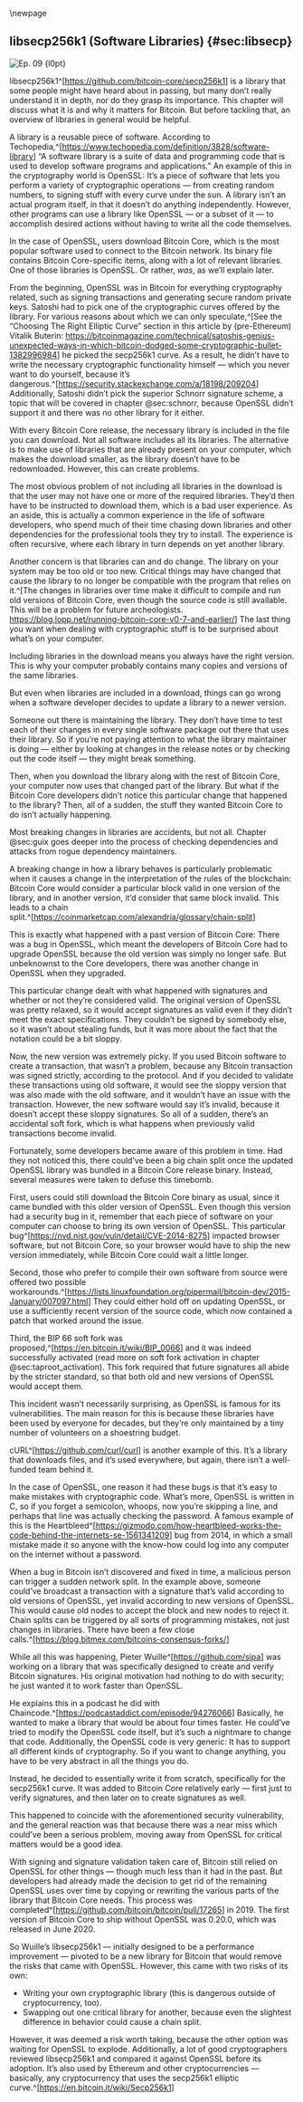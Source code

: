 \newpage
## libsecp256k1 (Software Libraries) {#sec:libsecp}


![Ep. 09 {l0pt}](qr/ep/09.png)

libsecp256k1^[<https://github.com/bitcoin-core/secp256k1>] is a library that some people might have heard about in passing, but many don’t really understand it in depth, nor do they grasp its importance. This chapter will discuss what it is and why it matters for Bitcoin. But before tackling that, an overview of libraries in general would be helpful.

A library is a reusable piece of software. According to Techopedia,^[<https://www.techopedia.com/definition/3828/software-library>] “A software library is a suite of data and programming code that is used to develop software programs and applications.” An example of this in the cryptography world is OpenSSL: It’s a piece of software that lets you perform a variety of cryptographic operations — from creating random numbers, to signing stuff with every curve under the sun. A library isn’t an actual program itself, in that it doesn’t do anything independently. However, other programs can use a library like OpenSSL — or a subset of it — to accomplish desired actions without having to write all the code themselves.

In the case of OpenSSL, users download Bitcoin Core, which is the most popular software used to connect to the Bitcoin network. Its binary file contains Bitcoin Core-specific items, along with a lot of relevant libraries. One of those libraries is OpenSSL. Or rather, _was_, as we’ll explain later.

From the beginning, OpenSSL was in Bitcoin for everything cryptography related, such as signing transactions and generating secure random private keys. Satoshi had to pick one of the cryptographic curves offered by the library. For various reasons about which we can only speculate,^[See the “Choosing The Right Elliptic Curve” section in this article by (pre-Ethereum) Vitalik Buterin: <https://bitcoinmagazine.com/technical/satoshis-genius-unexpected-ways-in-which-bitcoin-dodged-some-cryptographic-bullet-1382996984>] he picked the secp256k1 curve. As a result, he didn’t have to write the necessary cryptographic functionality himself — which you never want to do yourself, because it’s dangerous.^[<https://security.stackexchange.com/a/18198/209204>] Additionally, Satoshi didn’t pick the superior Schnorr signature scheme, a topic that will be covered in chapter @sec:schnorr, because OpenSSL didn’t support it and there was no other library for it either.

With every Bitcoin Core release, the necessary library is included in the file you can download. Not all software includes all its libraries. The alternative is to make use of libraries that are already present on your computer, which makes the download smaller, as the library doesn’t have to be redownloaded. However, this can create problems.

The most obvious problem of not including all libraries in the download is that the user may not have one or more of the required libraries. They’d then have to be instructed to download them, which is a bad user experience. As an aside, this is actually a common experience in the life of software developers, who spend much of their time chasing down libraries and other dependencies for the professional tools they try to install. The experience is often recursive, where each library in turn depends on yet another library.

Another concern is that libraries can and do change. The library on your system may be too old or too new. Critical things may have changed that cause the library to no longer be compatible with the program that relies on it.^[The changes in libraries over time make it difficult to compile and run old versions of Bitcoin Core, even though the source code is still available. This will be a problem for future archeologists. <https://blog.lopp.net/running-bitcoin-core-v0-7-and-earlier/>] The last thing you want when dealing with cryptographic stuff is to be surprised about what’s on your computer.

Including libraries in the download means you always have the right version. This is why your computer probably contains many copies and versions of the same libraries.

But even when libraries are included in a download, things can go wrong when a software developer decides to update a library to a newer version.

Someone out there is maintaining the library. They don’t have time to test each of their changes in every single software package out there that uses their library. So if you’re not paying attention to what the library maintainer is doing — either by looking at changes in the release notes or by checking out the code itself — they might break something.

Then, when you download the library along with the rest of Bitcoin Core, your computer now uses that changed part of the library. But what if the Bitcoin Core developers didn’t notice this particular change that happened to the library? Then, all of a sudden, the stuff they wanted Bitcoin Core to do isn’t actually happening.

Most breaking changes in libraries are accidents, but not all. Chapter @sec:guix goes deeper into the process of checking dependencies and attacks from rogue dependency maintainers.

A breaking change in how a library behaves is particularly problematic when it causes a change in the interpretation of the rules of the blockchain: Bitcoin Core would consider a particular block valid in one version of the library, and in another version, it’d consider that same block invalid. This leads to a chain split.^[<https://coinmarketcap.com/alexandria/glossary/chain-split>]

This is exactly what happened with a past version of Bitcoin Core: There was a bug in OpenSSL, which meant the developers of Bitcoin Core had to upgrade OpenSSL because the old version was simply no longer safe. But unbeknownst to the Core developers, there was another change in OpenSSL when they upgraded.

This particular change dealt with what happened with signatures and whether or not they’re considered valid. The original version of OpenSSL was pretty relaxed, so it would accept signatures as valid even if they didn’t meet the exact specifications. They couldn’t be signed by somebody else, so it wasn’t about stealing funds, but it was more about the fact that the notation could be a bit sloppy.

Now, the new version was extremely picky. If you used Bitcoin software to create a transaction, that wasn’t a problem, because any Bitcoin transaction was signed strictly, according to the protocol. And if you decided to validate these transactions using old software, it would see the sloppy version that was also made with the old software, and it wouldn’t have an issue with the transaction. However, the new software would say it’s invalid, because it doesn’t accept these sloppy signatures. So all of a sudden, there’s an accidental soft fork, which is what happens when previously valid transactions become invalid.

Fortunately, some developers became aware of this problem in time. Had they not noticed this, there could’ve been a big chain split once the updated OpenSSL library was bundled in a Bitcoin Core release binary. Instead, several measures were taken to defuse this timebomb.

First, users could still download the Bitcoin Core binary as usual, since it came bundled with this older version of OpenSSL. Even though this version had a security bug in it, remember that each piece of software on your computer can choose to bring its own version of OpenSSL. This particular bug^[<https://nvd.nist.gov/vuln/detail/CVE-2014-8275>] impacted browser software, but not Bitcoin Core, so your browser would have to ship the new version immediately, while Bitcoin Core could wait a little longer.

Second, those who prefer to compile their own software from source were offered two possible workarounds.^[<https://lists.linuxfoundation.org/pipermail/bitcoin-dev/2015-January/007097.html>] They could either hold off on updating OpenSSL, or use a sufficiently recent version of the source code, which now contained a patch that worked around the issue.

Third, the BIP 66 soft fork was proposed,^[<https://en.bitcoin.it/wiki/BIP_0066>] and it was indeed successfully activated (read more on soft fork activation in chapter @sec:taproot_activation). This fork required that future signatures all abide by the stricter standard, so that both old and new versions of OpenSSL would accept them.

This incident wasn’t necessarily surprising, as OpenSSL is famous for its vulnerabilities. The main reason for this is because these libraries have been used by everyone for decades, but they’re only maintained by a tiny number of volunteers on a shoestring budget.

cURL^[<https://github.com/curl/curl>] is another example of this. It’s a library that downloads files, and it’s used everywhere, but again, there isn’t a well-funded team behind it.

In the case of OpenSSL, one reason it had these bugs is that it’s easy to make mistakes with cryptographic code. What’s more, OpenSSL is written in C, so if you forget a semicolon, whoops, now you’re skipping a line, and perhaps that line was actually checking the password. A famous example of this is the Heartbleed^[<https://gizmodo.com/how-heartbleed-works-the-code-behind-the-internets-se-1561341209>] bug from 2014, in which a small mistake made it so anyone with the know-how could log into any computer on the internet without a password.

When a bug in Bitcoin isn’t discovered and fixed in time, a malicious person can trigger a sudden network split. In the example above, someone could’ve broadcast a transaction with a signature that’s valid according to old versions of OpenSSL, yet invalid according to new versions of OpenSSL. This would cause old nodes to accept the block and new nodes to reject it. Chain splits can be triggered by all sorts of programming mistakes, not just changes in libraries. There have been a few close calls.^[<https://blog.bitmex.com/bitcoins-consensus-forks/>]

While all this was happening, Pieter Wuille^[<https://github.com/sipa>] was working on a library that was specifically designed to create and verify Bitcoin signatures. His original motivation had nothing to do with security; he just wanted it to work faster than OpenSSL.

He explains this in a podcast he did with Chaincode.^[<https://podcastaddict.com/episode/94276066>] Basically, he wanted to make a library that would be about four times faster. He could’ve tried to modify the OpenSSL code itself, but it’s such a nightmare to change that code. Additionally, the OpenSSL code is very generic: It has to support all different kinds of cryptography. So if you want to change anything, you have to be very abstract in all the things you do.

Instead, he decided to essentially write it from scratch, specifically for the secp256k1 curve. It was added to Bitcoin Core relatively early — first just to verify signatures, and then later on to create signatures as well.

This happened to coincide with the aforementioned security vulnerability, and the general reaction was that because there was a near miss which could’ve been a serious problem, moving away from OpenSSL for critical matters would be a good idea.

With signing and signature validation taken care of, Bitcoin still relied on OpenSSL for other things — though much less than it had in the past. But developers had already made the decision to get rid of the remaining OpenSSL uses over time by copying or rewriting the various parts of the library that Bitcoin Core needs. This process was completed^[<https://github.com/bitcoin/bitcoin/pull/17265>] in 2019. The first version of Bitcoin Core to ship without OpenSSL was 0.20.0, which was released in June 2020.

So Wuille’s libsecp256k1 — initially designed to be a performance improvement — pivoted to be a new library for Bitcoin that would remove the risks that came with OpenSSL. However, this came with two risks of its own:

 - Writing your own cryptographic library (this is dangerous outside of cryptocurrency, too).
 - Swapping out one critical library for another, because even the slightest difference in behavior could cause a chain split.

However, it was deemed a risk worth taking, because the other option was waiting for OpenSSL to explode. Additionally, a lot of good cryptographers reviewed libsecp256k1 and compared it against OpenSSL before its adoption. It’s also used by Ethereum and other cryptocurrencies — basically, any cryptocurrency that uses the secp256k1 elliptic curve.^[<https://en.bitcoin.it/wiki/Secp256k1>]
